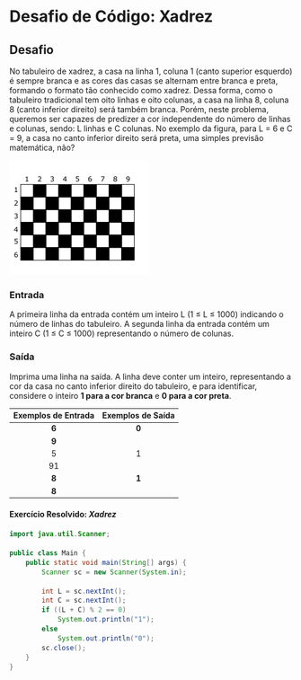# Desafio de Código: Xadrez

## Desafio

No tabuleiro de xadrez, a casa na linha 1, coluna 1 (canto superior esquerdo) é sempre branca e as cores das casas se alternam entre branca e preta, formando o formato tão conhecido como xadrez. Dessa forma, como o tabuleiro tradicional tem oito linhas e oito colunas, a casa na linha 8, coluna 8 (canto inferior direito) será também branca. Porém, neste problema, queremos ser capazes de predizer a cor independente do número de linhas e colunas, sendo: L linhas e C colunas. No exemplo da figura, para L = 6 e C = 9, a casa no canto inferior direito será preta, uma simples previsão matemática, não?

![Board image](/desafio-de-codigo-1-xadrez/images/tabuleiro.png)

### Entrada

A primeira linha da entrada contém um inteiro L (1 ≤ L ≤ 1000) indicando o número de linhas do tabuleiro.
A segunda linha da entrada contém um inteiro C (1 ≤ C ≤ 1000) representando o número de colunas.

### Saída

Imprima uma linha na saída. A linha deve conter um inteiro, representando a cor da casa no canto inferior direito do tabuleiro, e para identificar, considere o inteiro **1 para a cor branca** e **0 para a cor preta**.

| **Exemplos de Entrada** | **Exemplos de Saída** |
|:-----------------------:|:---------------------:|
| **6**                       | **0**                     |
| **9**                       |                       |
| 5                       | 1                     |
| 91                      |                       |
| **8**                       | **1**                     |
| **8**                       |                       |

#### Exercício Resolvido: _Xadrez_

```java
import java.util.Scanner;

public class Main {
    public static void main(String[] args) {
        Scanner sc = new Scanner(System.in);

        int L = sc.nextInt();
        int C = sc.nextInt();
        if ((L + C) % 2 == 0)
            System.out.println("1");
        else
            System.out.println("0");
        sc.close();
    }
}
```

